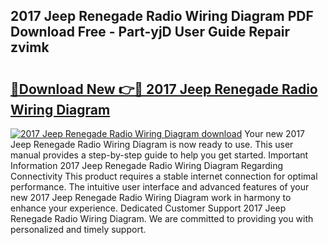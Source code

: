 ## 2017 Jeep Renegade Radio Wiring Diagram PDF Download Free - Part-yjD User Guide Repair zvimk

# <h2><a href="http://dfq8ba.blite.top/?on=2017+Jeep+Renegade+Radio+Wiring+Diagram">🔗Download New 👉🔴 2017 Jeep Renegade Radio Wiring Diagram</a></h2>

[![2017 Jeep Renegade Radio Wiring Diagram download](https://i.imgur.com/lujVjoI.png)](http://dfq8ba.blite.top/?on=2017+Jeep+Renegade+Radio+Wiring+Diagram)
Your new 2017 Jeep Renegade Radio Wiring Diagram is now ready to use. This user manual provides a step-by-step guide to help you get started. Important Information 2017 Jeep Renegade Radio Wiring Diagram Regarding Connectivity This product requires a stable internet connection for optimal performance. The intuitive user interface and advanced features of your new 2017 Jeep Renegade Radio Wiring Diagram work in harmony to enhance your experience. Dedicated Customer Support 2017 Jeep Renegade Radio Wiring Diagram. We are committed to providing you with personalized and timely support.
